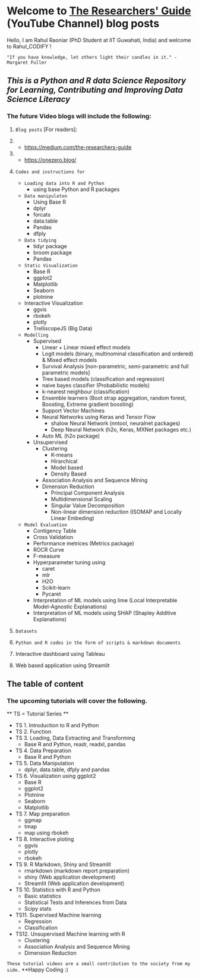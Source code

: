 # Welcome to [The Researchers' Guide](https://www.youtube.com/channel/UCO4nlQjNTn15HFFNpOVUotg) (YouTube Channel) blog posts


Hello, I am Rahul Raoniar (PhD Student at IIT Guwahati, India) and welcome to Rahul_CODIFY ! 


`"If you have knowledge, let others light their candles in it." - Margaret Fuller` 


## *This is a Python and R data Science Repository for Learning, Contributing and Improving Data Science Literacy*

### The future Video blogs will include the following:

1. `Blog posts` [For readers]: 
2.    + https://medium.com/the-researchers-guide
3.    + https://onezero.blog/
4. `Codes and instructions for` 
   + `Loading data into R and Python`
      + using base Python and R packages
   + `Data manipulaton`
      + Using Base R
      + dplyr
      + forcats
      + data.table
      + Pandas
      + dfply
    + `Data tidying`
      + tidyr package
      + broom package
      + Pandas
   + `Static Visualization`
      + Base R
      + ggplot2
      + Matplotlib
      + Seaborn
      + plotnine
   + Interactive Visualization
      + ggvis
      + rbokeh
      + plotly
      + TrelliscopeJS (Big Data)
   + `Modelling`
      + Supervised
        + Linear + Linear mixed effect models
        + Logit models (binary, multinominal classification and ordered) & Mixed effect models
        + Survival Analysis [non-parametric, semi-parametric and full parametric models]
        + Tree based models (classification and regression)
        + naive bayes classifier (Probabilistic models)
        + k-nearest neighbour (classification)
        + Ensemble learners (Boot strap aggregation, random forest, Boosting, Extreme gradient boosting)
        + Support Vector Machines
        + Neural Networks using Keras and Tensor Flow
           + shalow Neural Network (nntool, neuralnet packages)
           + Deep Neural Network (h2o, Keras, MXNet packages etc.)
        + Auto ML (h2o package)
      + Unsupervised
        + Clustering
          + K-means
          + Hirarchical
          + Model based
          + Density Based
        + Association Analysis and Sequence Mining
        + Dimension Reduction
          + Principal Component Analysis
          + Multidimensional Scaling
          + Singular Value Decomposition
          + Non-linear dimension reduction (ISOMAP and Locally Linear Embeding)
    + `Model Evaluation`
      + Contigency Table
      + Cross Validation
      + Performance metrices (Metrics package)
      + ROCR Curve
      + F-measure 
      + Hyperparameter tuning using
          + caret
          + mlr
          + H2O
          + Scikit-learn
          + Pycaret
      + Interpretation of ML models using lime (Local Interpretable Model-Agnostic Explanations)
      + Interpretation of ML models using SHAP (Shapley Additive Explanations)
      
3. `Datasets`
4. `Python and R codes in the form of scripts & markdown documents` 
5. Interactive dashboard using Tableau
6. Web based application using Streamlit


## The table of content

### The upcoming tutorials will cover the following. 

** TS = Tutorial Series **
* TS 1. Introduction to R and Python
* TS 2. Function 
* TS 3. Loading, Data Extracting and Transforming 
    + Base R and Python, readr, readxl, pandas
* TS 4. Data Preparation 
    + Base R and Python
* TS 5. Data Manipulation 
    + dplyr, data.table, dfply and pandas 
* TS 6. Visualization using ggplot2 
    + Base R
    + ggplot2
    + Plotnine
    + Seaborn
    + Matplotlib
* TS 7. Map preparation
     + ggmap
     + tmap
     + map using rbokeh
* TS 8. Interactive ploting 
     + ggvis
     + plotly
     + rbokeh
* TS 9. R Markdown, Shiny and Streamlit
     + rmarkdown (markdown report preparation)
     + shiny (Web application development)
     + Streamlit (Web application development)
* TS 10. Statistics with R and Python
     + Basic statistics
     + Statistical Tests and Inferences from Data
     + Scipy stats
* TS11. Supervised Machine learning 
   + Regression
   + Classification 
* TS12. Unsupervised Machine learning with R
   + Clustering
   + Association Analysis and Sequence Mining
   + Dimension Reduction



`These tutorial videos are a small contribution to the society from my side.` **Happy Coding :)

